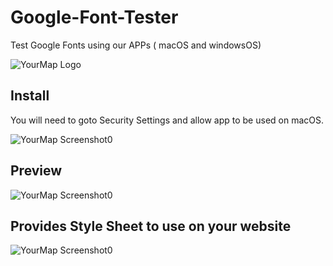 # Google-Font-Tester
Test Google Fonts using our APPs ( macOS and windowsOS)

![YourMap Logo](https://i.ibb.co/WFmg5bs/icon.png)

## Install

You will need to goto Security Settings and allow app to be used on macOS. 

![YourMap Screenshot0](https://i.ibb.co/ngkfbLF/Screenshot-2024-06-05-at-9-43-26-AM.png)

## Preview

![YourMap Screenshot0](https://i.ibb.co/v4nx4CS/Screenshot-2024-06-05-at-9-44-59-AM.png)

## Provides Style Sheet to use on your website
![YourMap Screenshot0](https://i.ibb.co/TK3xFX1/Screenshot-06-05-2024-12-58-12.png)
